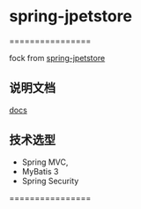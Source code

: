 # spring-jpetstore

================

fock from [spring-jpetstore](https://github.com/making/spring-jpetstore)

## 说明文档
[docs](http://www.mybatis.org/jpetstore-6/)

## 技术选型
- Spring MVC, 
- MyBatis 3
- Spring Security

================

